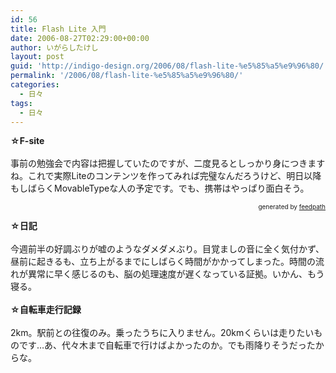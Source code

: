 ```yaml
---
id: 56
title: Flash Lite 入門
date: 2006-08-27T02:29:00+00:00
author: いがらしたけし
layout: post
guid: 'http://indigo-design.org/2006/08/flash-lite-%e5%85%a5%e9%96%80/'
permalink: '/2006/08/flash-lite-%e5%85%a5%e9%96%80/'
categories:
  - 日々
tags:
  - 日々
---
```

<span style="font-weight: bold">☆F-site</span><br /><br />事前の勉強会で内容は把握していたのですが、二度見るとしっかり身につきますね。これで実際Liteのコンテンツを作ってみれば完璧なんだろうけど、明日以降もしばらくMovableTypeな人の予定です。でも、携帯はやっぱり面白そう。<br />
<div style="text-align: right;font-size: 10px">
&nbsp;&nbsp;<span>generated by <a href="http://feedpath.jp">feedpath</a></span>
</div>


<!--more-->
<span style="font-weight: bold">☆日記</span><br /><br />今週前半の好調ぶりが嘘のようなダメダメぶり。目覚ましの音に全く気付かず、昼前に起きるも、立ち上がるまでにしばらく時間がかかってしまった。時間の流れが異常に早く感じるのも、脳の処理速度が遅くなっている証拠。いかん、もう寝る。<br /><br /><span style="font-weight: bold">☆自転車走行記録</span><br /><br />2km。駅前との往復のみ。乗ったうちに入りません。20kmくらいは走りたいものです…あ、代々木まで自転車で行けばよかったのか。でも雨降りそうだったからな。<br />